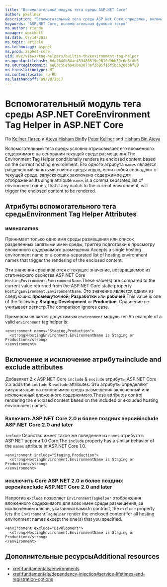 ```yaml
---
title: "Вспомогательный модуль тега среды ASP.NET Core"
author: pkellner
description: "Вспомогательный тега среды ASP.Net Core определен, включая все свойства"
keywords: "ASP.NET Core, вспомогательная функция тегов"
ms.author: riande
manager: wpickett
ms.date: 07/14/2017
ms.topic: article
ms.technology: aspnet
ms.prod: aspnet-core
uid: mvc/views/tag-helpers/builtin-th/environment-tag-helper
ms.openlocfilehash: 6da7840b84ae453483519e9610d9bb59c0e8fdb5
ms.sourcegitcommit: 6e83c55eb0450a3073ef2b95fa5f5bcb20dbbf89
ms.translationtype: MT
ms.contentlocale: ru-RU
ms.lasthandoff: 09/28/2017
---
```

# <a name="environment-tag-helper-in-aspnet-core"></a><span data-ttu-id="c1fc8-104">Вспомогательный модуль тега среды ASP.NET Core</span><span class="sxs-lookup"><span data-stu-id="c1fc8-104">Environment Tag Helper in ASP.NET Core</span></span>

<span data-ttu-id="c1fc8-105">По [Kellner Питер](http://peterkellner.net) и [Ateya Hisham Bin](https://twitter.com/hishambinateya)</span><span class="sxs-lookup"><span data-stu-id="c1fc8-105">By [Peter Kellner](http://peterkellner.net) and [Hisham Bin Ateya](https://twitter.com/hishambinateya)</span></span>

<span data-ttu-id="c1fc8-106">Вспомогательный тега среды условно отрисовывает его вложенного содержимого на основании текущей среде размещения.</span><span class="sxs-lookup"><span data-stu-id="c1fc8-106">The Environment Tag Helper conditionally renders its enclosed content based on the current hosting environment.</span></span> <span data-ttu-id="c1fc8-107">Его одного атрибута `names` является разделенный запятыми список среды кодов, если любой совпадают в текущей среде, запускающих заключено содержимое для отображения.</span><span class="sxs-lookup"><span data-stu-id="c1fc8-107">Its single attribute `names` is a comma separated list of environment names, that if any match to the current environment, will trigger the enclosed content to be rendered.</span></span>

## <a name="environment-tag-helper-attributes"></a><span data-ttu-id="c1fc8-108">Атрибуты вспомогательного тега среды</span><span class="sxs-lookup"><span data-stu-id="c1fc8-108">Environment Tag Helper Attributes</span></span>

### <a name="names"></a><span data-ttu-id="c1fc8-109">имена</span><span class="sxs-lookup"><span data-stu-id="c1fc8-109">names</span></span>

<span data-ttu-id="c1fc8-110">Принимает только одно имя среды размещения или список разделенных запятыми имен среды, триггер подготовки к просмотру вложенного содержимого размещения.</span><span class="sxs-lookup"><span data-stu-id="c1fc8-110">Accepts a single hosting environment name or a comma-separated list of hosting environment names that trigger the rendering of the enclosed content.</span></span>

<span data-ttu-id="c1fc8-111">Эти значения сравниваются с текущее значение, возвращаемое из статического свойства ASP.NET Core `HostingEnvironment.EnvironmentName`.</span><span class="sxs-lookup"><span data-stu-id="c1fc8-111">These value(s) are compared to the current value returned from the ASP.NET Core static property `HostingEnvironment.EnvironmentName`.</span></span>  <span data-ttu-id="c1fc8-112">Это значение является одним из следующих: **промежуточной**; **Разработки** или **рабочей**.</span><span class="sxs-lookup"><span data-stu-id="c1fc8-112">This value is one of the following: **Staging**; **Development** or **Production**.</span></span> <span data-ttu-id="c1fc8-113">Сравнение не учитывает регистр.</span><span class="sxs-lookup"><span data-stu-id="c1fc8-113">The comparison ignores case.</span></span>

<span data-ttu-id="c1fc8-114">Примером является допустимым `environment` модуль тег:</span><span class="sxs-lookup"><span data-stu-id="c1fc8-114">An example of a valid `environment` tag helper is:</span></span>

```cshtml
<environment names="Staging,Production">
  <strong>HostingEnvironment.EnvironmentName is Staging or Production</strong>
</environment>
```

## <a name="include-and-exclude-attributes"></a><span data-ttu-id="c1fc8-115">Включение и исключение атрибуты</span><span class="sxs-lookup"><span data-stu-id="c1fc8-115">include and exclude attributes</span></span>

<span data-ttu-id="c1fc8-116">Добавляет 2.x ASP.NET Core `include`  &  `exclude` атрибуты.</span><span class="sxs-lookup"><span data-stu-id="c1fc8-116">ASP.NET Core 2.x adds the `include` & `exclude` attributes.</span></span> <span data-ttu-id="c1fc8-117">Эти атрибуты определяют визуализации на основе имен среды размещения включенный или исключенный вложенного содержимого.</span><span class="sxs-lookup"><span data-stu-id="c1fc8-117">These attributes control rendering the enclosed content based on the included or excluded hosting environment names.</span></span>

### <a name="include-aspnet-core-20-and-later"></a><span data-ttu-id="c1fc8-118">Включить ASP.NET Core 2.0 и более поздних версий</span><span class="sxs-lookup"><span data-stu-id="c1fc8-118">include ASP.NET Core 2.0 and later</span></span>

<span data-ttu-id="c1fc8-119">`include` Свойство имеет такое же поведение из `names` атрибута в ASP.NET версии 1.0 Core.</span><span class="sxs-lookup"><span data-stu-id="c1fc8-119">The `include` property has a similar behavior of the `names` attribute in ASP.NET Core 1.0.</span></span>

```cshtml
<environment include="Staging,Production">
  <strong>HostingEnvironment.EnvironmentName is Staging or Production</strong>
</environment>
```

### <a name="exclude-aspnet-core-20-and-later"></a><span data-ttu-id="c1fc8-120">исключить Core ASP.NET 2.0 и более поздних версий</span><span class="sxs-lookup"><span data-stu-id="c1fc8-120">exclude ASP.NET Core 2.0 and later</span></span>

<span data-ttu-id="c1fc8-121">Напротив `exclude` позволяет `EnvironmentTagHelper` отображения вложенного содержимого для всех имен среды размещения, за исключением ключи, указанный вами.</span><span class="sxs-lookup"><span data-stu-id="c1fc8-121">In contrast, the `exclude` property lets the `EnvironmentTagHelper` render the enclosed content for all hosting environment names except the one(s) that you specified.</span></span>

```cshtml
<environment exclude="Development">
  <strong>HostingEnvironment.EnvironmentName is Staging or Production</strong>
</environment>
```

## <a name="additional-resources"></a><span data-ttu-id="c1fc8-122">Дополнительные ресурсы</span><span class="sxs-lookup"><span data-stu-id="c1fc8-122">Additional resources</span></span>

* <xref:fundamentals/environments>
* <xref:fundamentals/dependency-injection#service-lifetimes-and-registration-options>
